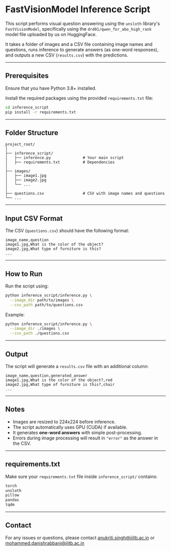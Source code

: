 # FastVisionModel Inference Script

This script performs visual question answering using the `unsloth` library's `FastVisionModel`, specifically using the `drd01/qwen_for_abo_high_rank` model file uploaded by us on HuggingFace.

It takes a folder of images and a CSV file containing image names and questions, runs inference to generate answers (as one-word responses), and outputs a new CSV (`results.csv`) with the predictions.

---

##  Prerequisites

Ensure that you have Python 3.8+ installed.

Install the required packages using the provided `requirements.txt` file:

```bash
cd inference_script
pip install -r requirements.txt
```

---

## Folder Structure

```
project_root/
│
├── inference_script/
│   ├── inference.py              # Your main script
│   ├── requirements.txt          # Dependencies
│
├── images/
│   ├── image1.jpg
│   ├── image2.jpg
│   └── ...                      
│
├── questions.csv                 # CSV with image names and questions
└── ...
```

---

## Input CSV Format

The CSV (`questions.csv`) should have the following format:

```csv
image_name,question
image1.jpg,What is the color of the object?
image2.jpg,What type of furniture is this?
...
```

---

##  How to Run

Run the script using:

```bash
python inference_script/inference.py \
  --image_dir path/to/images \
  --csv_path path/to/questions.csv
```

Example:

```bash
python inference_script/inference.py \
  --image_dir ./images \
  --csv_path ./questions.csv
```

---

## Output

The script will generate a `results.csv` file with an additional column:

```csv
image_name,question,generated_answer
image1.jpg,What is the color of the object?,red
image2.jpg,What type of furniture is this?,chair
...
```

---

##  Notes

- Images are resized to 224x224 before inference.
- The script automatically uses GPU (CUDA) if available.
- It generates **one-word answers** with simple post-processing.
- Errors during image processing will result in `"error"` as the answer in the CSV.

---

##  requirements.txt

Make sure your `requirements.txt` file inside `inference_script/` contains:

```txt
torch
unsloth
pillow
pandas
tqdm
```

---

##  Contact

For any issues or questions, please contact anukriti.singh@iiitb.ac.in or mohammed.danishrabbani@iiitb.ac.in
